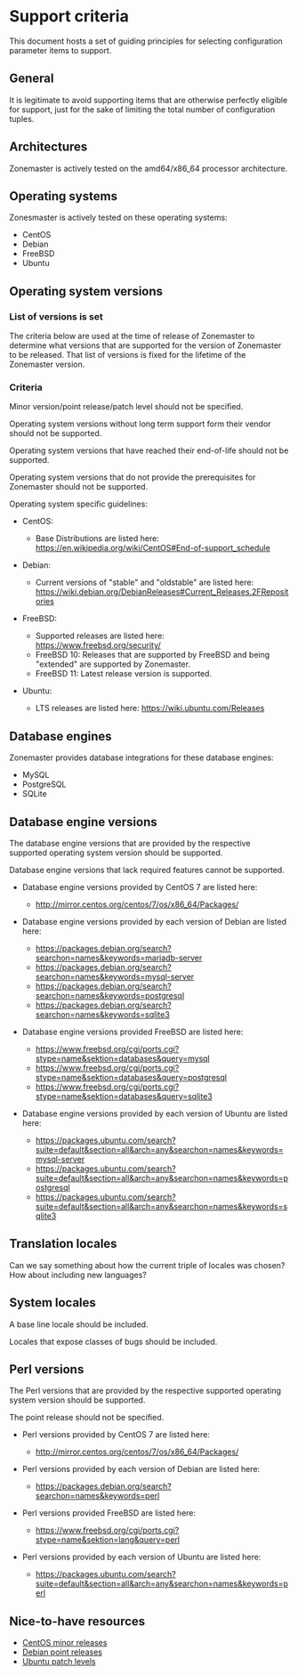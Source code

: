 Support criteria
================
This document hosts a set of guiding principles for selecting configuration
parameter items to support.


## General

It is legitimate to avoid supporting items that are otherwise perfectly eligible
for support, just for the sake of limiting the total number of configuration
tuples.


## Architectures

Zonemaster is actively tested on the amd64/x86_64 processor architecture.


## Operating systems

Zonesmaster is actively tested on these operating systems:

* CentOS
* Debian
* FreeBSD
* Ubuntu


## Operating system versions

### List of versions is set

The criteria below are used at the time of release of Zonemaster to determine what versions
that are supported for the version of Zonemaster to be released. That list of versions is
fixed for the lifetime of the Zonemaster version.

### Criteria

Minor version/point release/patch level should not be specified.

Operating system versions without long term support form their vendor should not be supported.

Operating system versions that have reached their end-of-life should not be supported.

Operating system versions that do not provide the prerequisites for Zonemaster should not be supported.

Operating system specific guidelines:

* CentOS:
  * Base Distributions are listed here:
    <https://en.wikipedia.org/wiki/CentOS#End-of-support_schedule>

* Debian:
  * Current versions of "stable" and "oldstable" are listed here:
    <https://wiki.debian.org/DebianReleases#Current_Releases.2FRepositories>

* FreeBSD:
  * Supported releases are listed here:
    <https://www.freebsd.org/security/>
  * FreeBSD 10: Releases that are supported by FreeBSD and being "extended" are supported by Zonemaster.
  * FreeBSD 11: Latest release version is supported.

* Ubuntu:
  * LTS releases are listed here:
    <https://wiki.ubuntu.com/Releases>


## Database engines

Zonemaster provides database integrations for these database engines:

* MySQL
* PostgreSQL
* SQLite


## Database engine versions

The database engine versions that are provided by the respective supported
operating system version should be supported.

Database engine versions that lack required features cannot be supported.

* Database engine versions provided by CentOS 7 are listed here:
  * http://mirror.centos.org/centos/7/os/x86_64/Packages/

* Database engine versions provided by each version of Debian are listed here:
  * <https://packages.debian.org/search?searchon=names&keywords=mariadb-server>
  * <https://packages.debian.org/search?searchon=names&keywords=mysql-server>
  * <https://packages.debian.org/search?searchon=names&keywords=postgresql>
  * <https://packages.debian.org/search?searchon=names&keywords=sqlite3>

* Database engine versions provided FreeBSD are listed here:
  * <https://www.freebsd.org/cgi/ports.cgi?stype=name&sektion=databases&query=mysql>
  * <https://www.freebsd.org/cgi/ports.cgi?stype=name&sektion=databases&query=postgresql>
  * <https://www.freebsd.org/cgi/ports.cgi?stype=name&sektion=databases&query=sqlite3>

* Database engine versions provided by each version of Ubuntu are listed here:
  * <https://packages.ubuntu.com/search?suite=default&section=all&arch=any&searchon=names&keywords=mysql-server>
  * <https://packages.ubuntu.com/search?suite=default&section=all&arch=any&searchon=names&keywords=postgresql>
  * <https://packages.ubuntu.com/search?suite=default&section=all&arch=any&searchon=names&keywords=sqlite3>


## Translation locales

Can we say something about how the current triple of locales was chosen? How
about including new languages?


## System locales

A base line locale should be included.

Locales that expose classes of bugs should be included.


## Perl versions

The Perl versions that are provided by the respective supported operating system
version should be supported.

The point release should not be specified.

* Perl versions provided by CentOS 7 are listed here:
  * <http://mirror.centos.org/centos/7/os/x86_64/Packages/>

* Perl versions provided by each version of Debian are listed here:
  * <https://packages.debian.org/search?searchon=names&keywords=perl>

* Perl versions provided FreeBSD are listed here:
  * <https://www.freebsd.org/cgi/ports.cgi?stype=name&sektion=lang&query=perl>

* Perl versions provided by each version of Ubuntu are listed here:
  * <https://packages.ubuntu.com/search?suite=default&section=all&arch=any&searchon=names&keywords=perl>


## Nice-to-have resources

* [CentOS minor releases](https://wiki.centos.org/Download)
* [Debian point releases](https://wiki.debian.org/DebianReleases/PointReleases)
* [Ubuntu patch levels](https://wiki.ubuntu.com/Releases)
